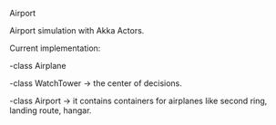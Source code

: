 Airport

Airport simulation with Akka Actors.

Current implementation:

-class Airplane

-class WatchTower -> the center of decisions.

-class Airport -> it contains containers for airplanes like second ring, landing route, hangar.